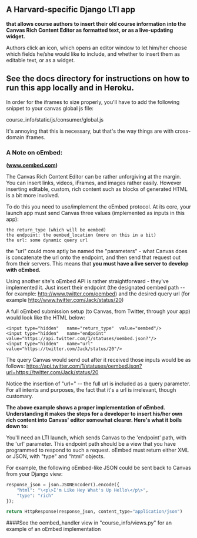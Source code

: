 
## A Harvard-specific Django LTI app
**that allows course authors to insert their old course information into
the Canvas Rich Content Editor as formatted text, or as a live-updating widget.**

Authors click an icon, which opens an editor window to let him/her choose
which fields he/she would like to include, and whether to insert them as editable
text, or as a widget.

## See the docs directory for instructions on how to run this app locally and in Heroku.

In order for the iframes to size properly, you'll have to add the following snippet to your canvas global js file:

course_info/static/js/consumer/global.js

It's annoying that this is necessary, but that's the way things are with cross-domain iframes.


### A Note on oEmbed:
**(www.oembed.com)**

The Canvas Rich Content Editor can be rather unforgiving at the margin.
You can insert links, videos, iFrames, and images rather easily. However
inserting editable, custom, rich content such as blocks of generated HTML is a bit more involved.

To do this you need to use/implement the oEmbed protocol.
At its core, your launch app must send Canvas three values (implemented as inputs in this app):

```
the return_type (which will be oembed)
the endpoint: the oembed_location (more on this in a bit)
the url: some dynamic query url
```

the "url" could more aptly be named the "parameters" - what Canvas does is concatenate the url
onto the endpoint, and then send that request out from their servers. This means that
**you must have a live server to develop with oEmbed.**

Using another site's oEmbed API is rather straightforward - they've implemented it.
Just insert their endpoint (the designated oembed path -- for example: http://www.twitter.com/oembed)
and the desired query url (for example http://www.twitter.com/Jack/status/20)

A full oEmbed submission setup (to Canvas, from Twitter, through your app) would look like the HTML below:

    <input type="hidden"   name="return_type"  value="oembed"/>
    <input type="hidden"   name="endpoint"     value="https://api.twitter.com/1/statuses/oembed.json?"/>
    <input type="hidden"   name="url"          value="https://twitter.com/Jack/status/20"/>

The query Canvas would send out after it received those inputs would be as follows:
https://api.twitter.com/1/statuses/oembed.json?url=https://twitter.com/Jack/status/20

Notice the insertion of "url="  --  the full url is included as a query parameter.
For all intents and purposes, the fact that it's a url is irrelevant, though customary.

**The above example shows a proper implementation of oEmbed. Understanding it makes the steps
for a developer to insert his/her own rich content into Canvas' editor somewhat clearer.
Here's what it boils down to:**

You'll need an LTI launch, which sends Canvas to the
'endpoint' path, with the 'url' parameter. This endpoint path should be a view that you
have programmed to respond to such a request.
oEmbed must return either XML or JSON, with "type" and "html" objects.

For example, the following oEmbed-like JSON could be sent back to Canvas from your Django view:

```python
response_json = json.JSONEncoder().encode({
	"html": "\<p\>I'm Like Hey What's Up Hello\</p\>",
	"type": "rich"
});

return HttpResponse(response_json, content_type="application/json")
```

####See the oembed_handler view in "course_info/views.py" for an example of an oEmbed implementation
